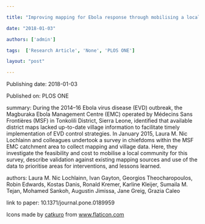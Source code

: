 ---
title: "Improving mapping for Ebola response through mobilising a local community with self-owned smartphones: Tonkolili District, Sierra Leone, January 2015"
date: "2018-01-03"
authors: ['admin']
tags:  ['Research Article', 'None', 'PLOS ONE']
layout: "post"
---
Publishing date: 2018-01-03

Published on: PLOS ONE

summary: During the 2014–16 Ebola virus disease (EVD) outbreak, the Magburaka Ebola Management Centre (EMC) operated by Médecins Sans Frontières (MSF) in Tonkolili District, Sierra Leone, identified that available district maps lacked up-to-date village information to facilitate timely implementation of EVD control strategies. In January 2015, Laura M. Nic Lochlainn and colleagues undertook a survey in chiefdoms within the MSF EMC catchment area to collect mapping and village data. Here, they investigate the feasibility and cost to mobilise a local community for this survey, describe validation against existing mapping sources and use of the data to prioritise areas for interventions, and lessons learned.

authors: Laura M. Nic Lochlainn, Ivan Gayton, Georgios Theocharopoulos, Robin Edwards, Kostas Danis, Ronald Kremer, Karline Kleijer, Sumaila M. Tejan, Mohamed Sankoh, Augustin Jimissa, Jane Greig, Grazia Caleo

link to paper: 10.1371/journal.pone.0189959

Icons made by <a href="https://www.flaticon.com/free-icon/bookshelves_3576884" title="catkuro">catkuro</a> from <a href="https://www.flaticon.com/" title="Flaticon"> www.flaticon.com</a>